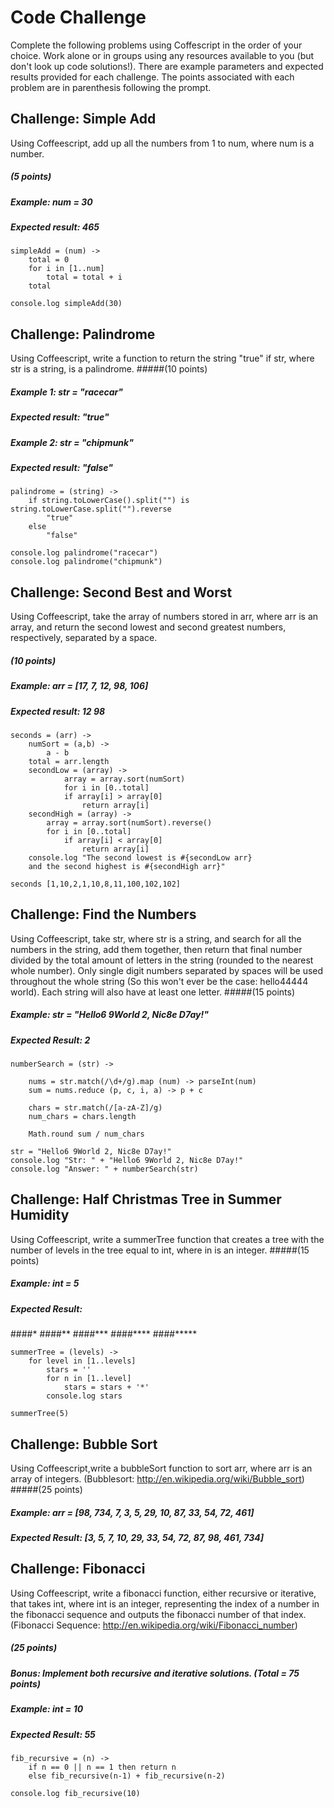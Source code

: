 # Code Challenge
Complete the following problems using Coffescript in the order of your choice. Work alone or in groups using any resources available to you (but don't look up code solutions!).
There are example parameters and expected results provided for each challenge. The points associated with each problem are in parenthesis following the prompt.

## Challenge: Simple Add 
Using Coffeescript, add up all the numbers from 1 to num, where num is a number.
##### (5 points)
##### Example: num = 30
##### Expected result: 465

	simpleAdd = (num) ->
  		total = 0
  		for i in [1..num]
    		total = total + i
  		total
  		
	console.log simpleAdd(30)
  
## Challenge: Palindrome 
Using Coffeescript, write a function to return the string "true" if str, where str is a string, is a palindrome.
#####(10 points)
##### Example 1: str = "racecar"
##### Expected result: "true"
##### Example 2: str = "chipmunk"
##### Expected result: "false"

	palindrome = (string) ->
  		if string.toLowerCase().split("") is string.toLowerCase.split("").reverse
    		"true"
  		else
    		"false"

	console.log palindrome("racecar")
	console.log palindrome("chipmunk")

## Challenge: Second Best and Worst
Using Coffeescript, take the array of numbers stored in arr, where arr is an array, and return the second lowest and second greatest numbers, respectively, separated by a space. 
##### (10 points)
##### Example: arr = [17, 7, 12, 98, 106]
##### Expected result: 12 98

	seconds = (arr) ->
		numSort = (a,b) ->
			a - b
		total = arr.length
		secondLow = (array) ->
	    		array = array.sort(numSort)
	    		for i in [0..total]
				if array[i] > array[0]
					return array[i]
		secondHigh = (array) ->
			array = array.sort(numSort).reverse()
			for i in [0..total]
				if array[i] < array[0]
					return array[i]
		console.log "The second lowest is #{secondLow arr}
		and the second highest is #{secondHigh arr}"
	
	seconds [1,10,2,1,10,8,11,100,102,102]


## Challenge: Find the Numbers
Using Coffeescript, take str, where str is a string, and search for all the numbers in the string, add them together, then return that final number divided by the total amount of letters in the string (rounded to the nearest whole number). Only single digit numbers separated by spaces will be used throughout the whole string (So this won't ever be the case: hello44444 world). Each string will also have at least one letter.
#####(15 points)
##### Example: str = "Hello6 9World 2, Nic8e D7ay!"
##### Expected Result: 2

	numberSearch = (str) ->

  		nums = str.match(/\d+/g).map (num) -> parseInt(num)
  		sum = nums.reduce (p, c, i, a) -> p + c

  		chars = str.match(/[a-zA-Z]/g)
  		num_chars = chars.length

  		Math.round sum / num_chars

	str = "Hello6 9World 2, Nic8e D7ay!"
	console.log "Str: " + "Hello6 9World 2, Nic8e D7ay!"
	console.log "Answer: " + numberSearch(str)

## Challenge: Half Christmas Tree in Summer Humidity
Using Coffeescript, write a summerTree function that creates a tree with the number of levels in the tree equal to int, where in is an integer. 
#####(15 points)
##### Example: int = 5
##### Expected Result:
####*
####**
####***
####****
####*****

	summerTree = (levels) ->
  		for level in [1..levels]
    		stars = ''
    		for n in [1..level]
      			stars = stars + '*'
    		console.log stars

	summerTree(5)

## Challenge: Bubble Sort
Using Coffeescript,write a bubbleSort function to sort arr, where arr is an array of integers. (Bubblesort: http://en.wikipedia.org/wiki/Bubble_sort) 
#####(25 points)
##### Example: arr = [98, 734, 7, 3, 5, 29, 10, 87, 33, 54, 72, 461]
##### Expected Result: [3, 5, 7, 10, 29, 33, 54, 72, 87, 98, 461, 734]


## Challenge: Fibonacci
Using Coffeescript, write a fibonacci function, either recursive or iterative, that takes int, where int is an integer, representing the index of a number in the fibonacci sequence and outputs the fibonacci number of that index. (Fibonacci Sequence: http://en.wikipedia.org/wiki/Fibonacci_number)
##### (25 points)
##### Bonus: Implement both recursive and iterative solutions. (Total = 75 points)
##### Example: int = 10
##### Expected Result: 55

	fib_recursive = (n) ->
  		if n == 0 || n == 1 then return n
  		else fib_recursive(n-1) + fib_recursive(n-2)

	console.log fib_recursive(10)



